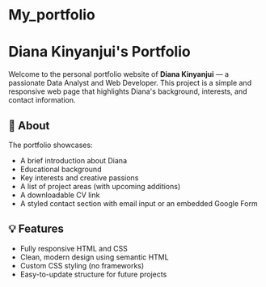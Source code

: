 # My_portfolio
# Diana Kinyanjui's Portfolio

Welcome to the personal portfolio website of **Diana Kinyanjui** — a passionate Data Analyst and Web Developer. This project is a simple and responsive web page that highlights Diana's background, interests, and contact information.

## 🌟 About

The portfolio showcases:
- A brief introduction about Diana
- Educational background
- Key interests and creative passions
- A list of project areas (with upcoming additions)
- A downloadable CV link
- A styled contact section with email input or an embedded Google Form

## 💡 Features

- Fully responsive HTML and CSS
- Clean, modern design using semantic HTML
- Custom CSS styling (no frameworks)
- Easy-to-update structure for future projects
  



